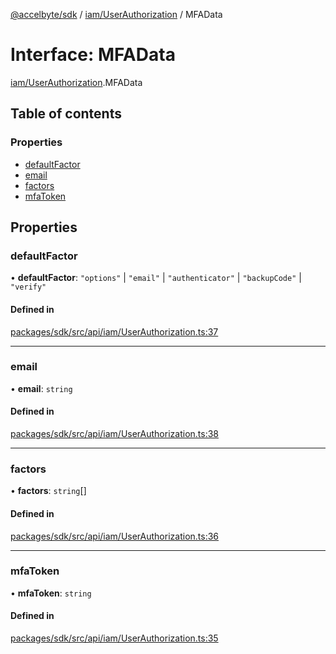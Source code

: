 [@accelbyte/sdk](../README.md) / [iam/UserAuthorization](../modules/iam_UserAuthorization.md) / MFAData

# Interface: MFAData

[iam/UserAuthorization](../modules/iam_UserAuthorization.md).MFAData

## Table of contents

### Properties

- [defaultFactor](iam_UserAuthorization.MFAData.md#defaultfactor)
- [email](iam_UserAuthorization.MFAData.md#email)
- [factors](iam_UserAuthorization.MFAData.md#factors)
- [mfaToken](iam_UserAuthorization.MFAData.md#mfatoken)

## Properties

### defaultFactor

• **defaultFactor**: ``"options"`` \| ``"email"`` \| ``"authenticator"`` \| ``"backupCode"`` \| ``"verify"``

#### Defined in

[packages/sdk/src/api/iam/UserAuthorization.ts:37](https://github.com/AccelByte/accelbyte-web-sdk/blob/a3afe6b/packages/sdk/src/api/iam/UserAuthorization.ts#L37)

___

### email

• **email**: `string`

#### Defined in

[packages/sdk/src/api/iam/UserAuthorization.ts:38](https://github.com/AccelByte/accelbyte-web-sdk/blob/a3afe6b/packages/sdk/src/api/iam/UserAuthorization.ts#L38)

___

### factors

• **factors**: `string`[]

#### Defined in

[packages/sdk/src/api/iam/UserAuthorization.ts:36](https://github.com/AccelByte/accelbyte-web-sdk/blob/a3afe6b/packages/sdk/src/api/iam/UserAuthorization.ts#L36)

___

### mfaToken

• **mfaToken**: `string`

#### Defined in

[packages/sdk/src/api/iam/UserAuthorization.ts:35](https://github.com/AccelByte/accelbyte-web-sdk/blob/a3afe6b/packages/sdk/src/api/iam/UserAuthorization.ts#L35)
